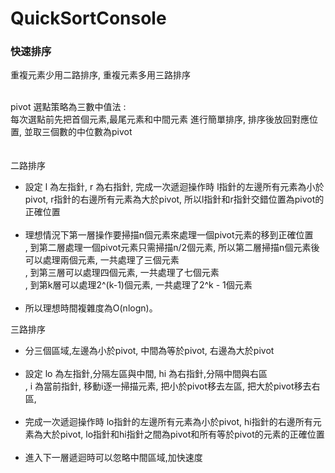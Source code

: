 # QuickSortConsole

<h3>快速排序</h3>

<p>
重複元素少用二路排序, 重複元素多用三路排序
<br><br>
  <div>pivot 選點策略為三數中值法 : 
    <br>每次選點前先把首個元素,最尾元素和中間元素 進行簡單排序, 排序後放回對應位置, 並取三個數的中位數為pivot</div>
  <br><br>
<div>二路排序</div>
<ul>
<li>設定 l 為左指針, r 為右指針, 完成一次遞迴操作時 l指針的左邊所有元素為小於pivot, r指針的右邊所有元素為大於pivot, 所以l指針和r指針交錯位置為pivot的正確位置</li>
<br>
<li>理想情況下第一層操作要掃描n個元素來處理一個pivot元素的移到正確位置
<br>, 到第二層處理一個pivot元素只需掃描n/2個元素, 所以第二層掃描n個元素後可以處理兩個元素, 一共處理了三個元素
<br>, 到第三層可以處理四個元素, 一共處理了七個元素
<br>, 到第k層可以處理2^(k-1)個元素, 一共處理了2^k - 1個元素</li>
<br>
<li>所以理想時間複雜度為O(nlogn)。</li>
</ul>

<div>三路排序</div>
<ul>
  <li>分三個區域,左邊為小於pivot, 中間為等於pivot, 右邊為大於pivot</li>
  <br>
<li>設定 lo 為左指針,分隔左區與中間, hi 為右指針,分隔中間與右區
  <br>, i 為當前指針, 移動i逐一掃描元素, 把小於pivot移去左區, 把大於pivot移去右區, </li>
<br>
  <li>完成一次遞迴操作時 lo指針的左邊所有元素為小於pivot, hi指針的右邊所有元素為大於pivot, lo指針和hi指針之間為pivot和所有等於pivot的元素的正確位置</li>
<br>
<li>進入下一層遞迴時可以忽略中間區域,加快速度</li>
</ul>
</p>
